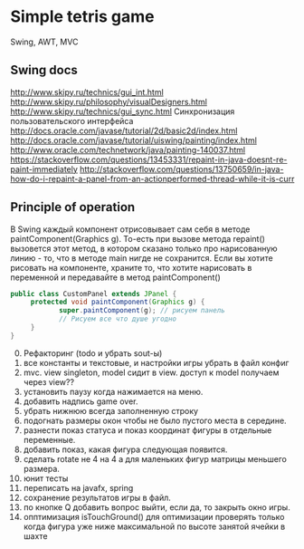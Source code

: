 # Simple tetris game
Swing, AWT, MVC

## Swing docs
http://www.skipy.ru/technics/gui_int.html
http://www.skipy.ru/philosophy/visualDesigners.html
http://www.skipy.ru/technics/gui_sync.html Синхронизация пользовательского интерфейса
http://docs.oracle.com/javase/tutorial/2d/basic2d/index.html
http://docs.oracle.com/javase/tutorial/uiswing/painting/index.html
http://www.oracle.com/technetwork/java/painting-140037.html
https://stackoverflow.com/questions/13453331/repaint-in-java-doesnt-re-paint-immediately
http://stackoverflow.com/questions/13750659/in-java-how-do-i-repaint-a-panel-from-an-actionperformed-thread-while-it-is-curr
## Principle of operation
В Swing каждый компонент отрисовывает сам себя в методе paintComponent(Graphics g).
То-есть при вызове метода repaint() вызовется этот метод, в котором сказано только про нарисованную линию - то, что в методе main нигде не сохранится.
Если вы хотите рисовать на компоненте, храните то, что хотите нарисовать в переменной и передавайте в метод paintComponent()

```java
public class CustomPanel extends JPanel {
     protected void paintComponent(Graphics g) {
            super.paintComponent(g); // рисуем панель
            // Рисуем все что душе угодно
     }
}
```

0. Рефакторинг (todo и убрать sout-ы)
0. все константы и текстовые, и настройки игры убрать в файл конфиг
0. mvc. view singleton, model сидит в view. доступ к model получаем через view??
1. установить паузу когда нажимается на меню.
3. добавить надпись game over.
4. убрать нижнюю всегда заполненную строку
5. подогнать размеры окон чтобы не было пустого места в середине.
5. разнести показ статуса и показ координат фигуры в отдельные переменные.
6. добавить показ, какая фигура следующая появится.
7. сделать rotate не 4 на 4 а для маленьких фигур матрицы меньшего размера.
8. юнит тесты
9. переписать на javafx, spring
10. сохранение результатов игры в файл.
12. по кнопке Q добавить вопрос выйти, если да, то закрыть окно игры.
13. опптимизация isTouchGround() для оптимизации проверять только когда фигура уже ниже максимальной по высоте занятой ячейки в шахте